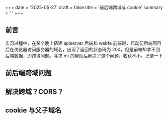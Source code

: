 +++
date = '2025-05-27'
draft = false
title = '前后端跨域与 cookie'
summary = ' '
+++

## 前言

实习过程中，在某个晚上搭建 apiserver 后端和 webfe 前端时，启动前后端项目后在浏览器访问服务器的域名，出现了返回的状态码为 200，但是前端却拿不到后端数据，即跨域问题。寻求 mt 的帮助后解决了这个问题，收获不小，记录一下

## 前后端跨域问题







## 解决跨域？CORS？





## cookie 与父子域名